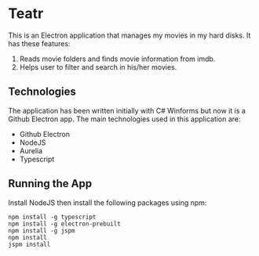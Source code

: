 # Teatr
This is an Electron application that manages my movies in my hard disks. It has these features:

1. Reads movie folders and finds movie information from imdb.
2. Helps user to filter and search in his/her movies.

## Technologies
The application has been written initially with C# Winforms but now it is a Github Electron app. 
The main technologies used in this application are:
* Github Electron
* NodeJS
* Aurelia
* Typescript

## Running the App
Install NodeJS then install the following packages using npm:
```
npm install -g typescript
npm install -g electron-prebuilt
npm install -g jspm
npm install
jspm install
```
